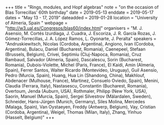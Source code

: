 +++
title = "Rings, modules, and Hopf algebras"
note = "on the occasion of Blas Torrecillas' 60th birthday"
date = 2019-05-13
enddate = 2019-05-17
dates = "May 13 - 17, 2019"
dateadded = 2019-01-28
location = "University of Almeria, Spain "
webpage = "http://w3.ual.es/Congresos/blas60/index.html"
organisers = "M. J. Asensio, M. Cortés Izurdiaga, J. Cuadra, J. Escoriza, J. R. García Rozas, J. Gómez-Torrecillas, J. A. López Ramos, L. Oyonarte, J. Peralta"
speakers = "Andruskiewitsch, Nicolas (Cordoba, Argentina), Angiono, Ivan (Cordoba, Argentina), Bulacu, Daniel (Bucharest, Romania), Caenepeel, Stefaan (Brussels, Belgium), Crivei, Septimiu (Cluj-Napoca, Romania), Cruz Rambaud, Salvador (Almeria, Spain), Dascalescu, Sorin (Bucharest, Romania), Dubois-Violette, Michel (Paris, France), El Kaidi, Amin (Almeria, Spain), Ferrer Santos, Walter Ricardo (Montevideo, Uruguay), Guil Asensio, Pedro (Murcia, Spain), Huang, Hua Lin (Shandong, China), Makhlouf, Abdenacer (Mulhouse, France), Martinez, Consuelo Oviedo, Spain), Menini, Claudia (Ferrara, Italy), Nastasescu, Constantin (Bucharest, Romania), Overtoum, Jenda (Auburn, USA), Rothmaler, Philipp (New York, USA), Saorin, Manuel (Murcia, Spain), Sergei Silvestrov (Mälardalen, Sweden), Schneider, Hans-Jürgen (Munich, Germany), Siles Molina, Mercedes (Malaga, Spain), Van Oystaeyen, Freddy (Antwerp, Belgium), Vay, Cristian (Cordoba, Argentina), Weigel, Thomas (Milan, Italy), Zhang, Yinhuo (Hasselt, Belgium)"
+++
